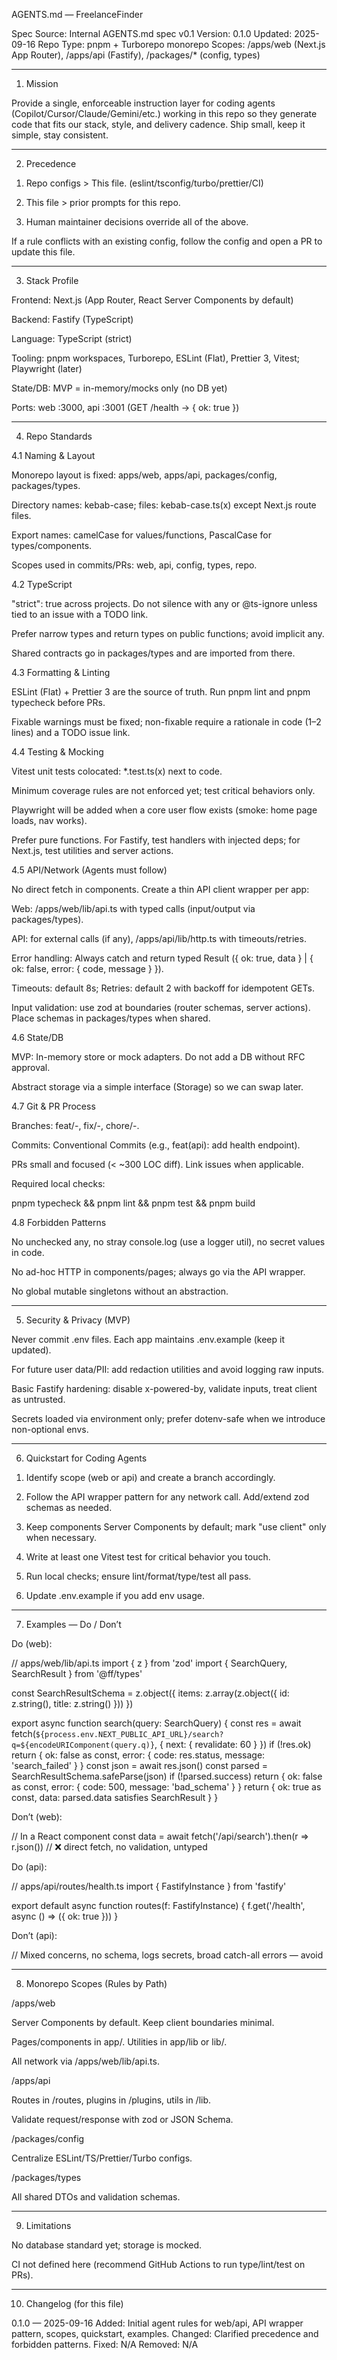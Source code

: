 AGENTS.md — FreelanceFinder

Spec Source: Internal AGENTS.md spec v0.1
Version: 0.1.0
Updated: 2025-09-16
Repo Type: pnpm + Turborepo monorepo
Scopes: /apps/web (Next.js App Router), /apps/api (Fastify), /packages/* (config, types)


---

1) Mission

Provide a single, enforceable instruction layer for coding agents (Copilot/Cursor/Claude/Gemini/etc.) working in this repo so they generate code that fits our stack, style, and delivery cadence. Ship small, keep it simple, stay consistent.


---

2) Precedence

1. Repo configs > This file. (eslint/tsconfig/turbo/prettier/CI)


2. This file > prior prompts for this repo.


3. Human maintainer decisions override all of the above.



If a rule conflicts with an existing config, follow the config and open a PR to update this file.


---

3) Stack Profile

Frontend: Next.js (App Router, React Server Components by default)

Backend: Fastify (TypeScript)

Language: TypeScript (strict)

Tooling: pnpm workspaces, Turborepo, ESLint (Flat), Prettier 3, Vitest; Playwright (later)

State/DB: MVP = in-memory/mocks only (no DB yet)

Ports: web :3000, api :3001 (GET /health → { ok: true })



---

4) Repo Standards

4.1 Naming & Layout

Monorepo layout is fixed: apps/web, apps/api, packages/config, packages/types.

Directory names: kebab-case; files: kebab-case.ts(x) except Next.js route files.

Export names: camelCase for values/functions, PascalCase for types/components.

Scopes used in commits/PRs: web, api, config, types, repo.


4.2 TypeScript

"strict": true across projects. Do not silence with any or @ts-ignore unless tied to an issue with a TODO link.

Prefer narrow types and return types on public functions; avoid implicit any.

Shared contracts go in packages/types and are imported from there.


4.3 Formatting & Linting

ESLint (Flat) + Prettier 3 are the source of truth. Run pnpm lint and pnpm typecheck before PRs.

Fixable warnings must be fixed; non-fixable require a rationale in code (1–2 lines) and a TODO issue link.


4.4 Testing & Mocking

Vitest unit tests colocated: *.test.ts(x) next to code.

Minimum coverage rules are not enforced yet; test critical behaviors only.

Playwright will be added when a core user flow exists (smoke: home page loads, nav works).

Prefer pure functions. For Fastify, test handlers with injected deps; for Next.js, test utilities and server actions.


4.5 API/Network (Agents must follow)

No direct fetch in components. Create a thin API client wrapper per app:

Web: /apps/web/lib/api.ts with typed calls (input/output via packages/types).

API: for external calls (if any), /apps/api/lib/http.ts with timeouts/retries.


Error handling: Always catch and return typed Result ({ ok: true, data } | { ok: false, error: { code, message } }).

Timeouts: default 8s; Retries: default 2 with backoff for idempotent GETs.

Input validation: use zod at boundaries (router schemas, server actions). Place schemas in packages/types when shared.


4.6 State/DB

MVP: In-memory store or mock adapters. Do not add a DB without RFC approval.

Abstract storage via a simple interface (Storage<T>) so we can swap later.


4.7 Git & PR Process

Branches: feat/<scope>-<slug>, fix/<scope>-<slug>, chore/<scope>-<slug>.

Commits: Conventional Commits (e.g., feat(api): add health endpoint).

PRs small and focused (< ~300 LOC diff). Link issues when applicable.

Required local checks:

pnpm typecheck && pnpm lint && pnpm test && pnpm build


4.8 Forbidden Patterns

No unchecked any, no stray console.log (use a logger util), no secret values in code.

No ad-hoc HTTP in components/pages; always go via the API wrapper.

No global mutable singletons without an abstraction.



---

5) Security & Privacy (MVP)

Never commit .env files. Each app maintains .env.example (keep it updated).

For future user data/PII: add redaction utilities and avoid logging raw inputs.

Basic Fastify hardening: disable x-powered-by, validate inputs, treat client as untrusted.

Secrets loaded via environment only; prefer dotenv-safe when we introduce non-optional envs.



---

6) Quickstart for Coding Agents

1. Identify scope (web or api) and create a branch accordingly.


2. Follow the API wrapper pattern for any network call. Add/extend zod schemas as needed.


3. Keep components Server Components by default; mark "use client" only when necessary.


4. Write at least one Vitest test for critical behavior you touch.


5. Run local checks; ensure lint/format/type/test all pass.


6. Update .env.example if you add env usage.



---

7) Examples — Do / Don’t

Do (web):

// apps/web/lib/api.ts
import { z } from 'zod'
import { SearchQuery, SearchResult } from '@ff/types'

const SearchResultSchema = z.object({ items: z.array(z.object({ id: z.string(), title: z.string() })) })

export async function search(query: SearchQuery) {
  const res = await fetch(`${process.env.NEXT_PUBLIC_API_URL}/search?q=${encodeURIComponent(query.q)}`, { next: { revalidate: 60 } })
  if (!res.ok) return { ok: false as const, error: { code: res.status, message: 'search_failed' } }
  const json = await res.json()
  const parsed = SearchResultSchema.safeParse(json)
  if (!parsed.success) return { ok: false as const, error: { code: 500, message: 'bad_schema' } }
  return { ok: true as const, data: parsed.data satisfies SearchResult }
}

Don’t (web):

// In a React component
const data = await fetch('/api/search').then(r => r.json()) // ❌ direct fetch, no validation, untyped

Do (api):

// apps/api/routes/health.ts
import { FastifyInstance } from 'fastify'

export default async function routes(f: FastifyInstance) {
  f.get('/health', async () => ({ ok: true }))
}

Don’t (api):

// Mixed concerns, no schema, logs secrets, broad catch-all errors — avoid


---

8) Monorepo Scopes (Rules by Path)

/apps/web

Server Components by default. Keep client boundaries minimal.

Pages/components in app/. Utilities in app/lib or lib/.

All network via /apps/web/lib/api.ts.


/apps/api

Routes in /routes, plugins in /plugins, utils in /lib.

Validate request/response with zod or JSON Schema.


/packages/config

Centralize ESLint/TS/Prettier/Turbo configs.


/packages/types

All shared DTOs and validation schemas.



---

9) Limitations

No database standard yet; storage is mocked.

CI not defined here (recommend GitHub Actions to run type/lint/test on PRs).



---

10) Changelog (for this file)

0.1.0 — 2025-09-16
Added: Initial agent rules for web/api, API wrapper pattern, scopes, quickstart, examples.
Changed: Clarified precedence and forbidden patterns.
Fixed: N/A
Removed: N/A
